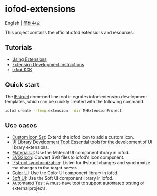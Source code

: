 # iofod-extensions

English | [简体中文](./README_CN.md)

This project contains the official iofod extensions and resources.

## Tutorials

- [Using Extensions](https://doc.iofod.com/#/en/3/24)
- [Extension Development Instructions](https://doc.iofod.com/#/en/9/01)
- [iofod SDK](https://github.com/iofod/iofod-sdk)

## Quick start

The [IFstruct](https://github.com/iofod/IFstruct-parser) command line tool integrates iofod extension development templates, which can be quickly created with the following command.

```bash
iofod create --temp extension --dir MyExtensionProject
```

## Use cases

- [Custom Icon Set](https://github.com/iofod/iofod-extensions/tree/main/demo/add-icon): Extend the iofod icon to add a custom icon.
- [UI Library Development Tool](https://github.com/iofod/iofod-extensions/tree/main/demo/extension-helper): Essential tools for the development of UI library extensions.
- [Material UI](https://github.com/iofod/iofod-extensions/tree/main/demo/Material-UI): Use the Material UI component library in iofod.
- [SVG2Icon](https://github.com/iofod/iofod-extensions/tree/main/demo/svg2icon): Convert SVG files to iofod's icon component.
- [IFstruct synchronization](https://github.com/iofod/iofod-extensions/tree/main/demo/sync): Listen for IFstruct changes and synchronize the changes to the target server.
- [Color UI](https://github.com/iofod/iofod-extensions/tree/main/demo/color-ui): Use the Color UI component library in iofod.
- [Soft UI](https://github.com/iofod/iofod-extensions/tree/main/demo/soft-ui): Use the Soft UI component library in iofod.
- [Automated Test](https://github.com/iofod/iofod-extensions/tree/main/demo/auto): A must-have tool to support automated testing of external projects.
